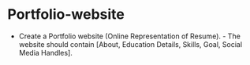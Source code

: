 # Portfolio-website
- Create a Portfolio website (Online Representation of Resume). - The website should contain [About, Education Details, Skills, Goal, Social Media Handles].
